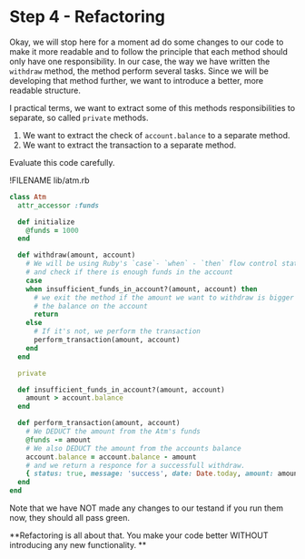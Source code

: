 # Step 4 - Refactoring

Okay, we will stop here for a moment ad do some changes to our code to make it more readable and to follow the principle that each method should only have one responsibility. In our case, the way we have written the `withdraw` method, the method perform several tasks. Since we will be developing that method further, we want to introduce a better, more readable structure.

I practical terms, we want to extract some of this methods responsibilities to separate, so called `private` methods. 

1. We want to extract the check of `account.balance` to a separate method.
2. We want to extract the transaction to a separate method.

Evaluate this code carefully.

!FILENAME lib/atm.rb
```ruby 
class Atm
  attr_accessor :funds

  def initialize
    @funds = 1000
  end

  def withdraw(amount, account)
    # We will be using Ruby's `case`- `when` - `then` flow control statement
    # and check if there is enough funds in the account
    case
    when insufficient_funds_in_account?(amount, account) then
      # we exit the method if the amount we want to withdraw is bigger than
      # the balance on the account
      return
    else
      # If it's not, we perform the transaction
      perform_transaction(amount, account)
    end
  end

  private

  def insufficient_funds_in_account?(amount, account)
    amount > account.balance
  end

  def perform_transaction(amount, account)
    # We DEDUCT the amount from the Atm's funds
    @funds -= amount
    # We also DEDUCT the amount from the accounts balance
    account.balance = account.balance - amount
    # and we return a responce for a successfull withdraw.
    { status: true, message: 'success', date: Date.today, amount: amount }
  end
end

```

Note that we have NOT made any changes to our testand if you run them now, they should all pass green. 

**Refactoring is all about that. You make your code better WITHOUT introducing any new functionality. **

